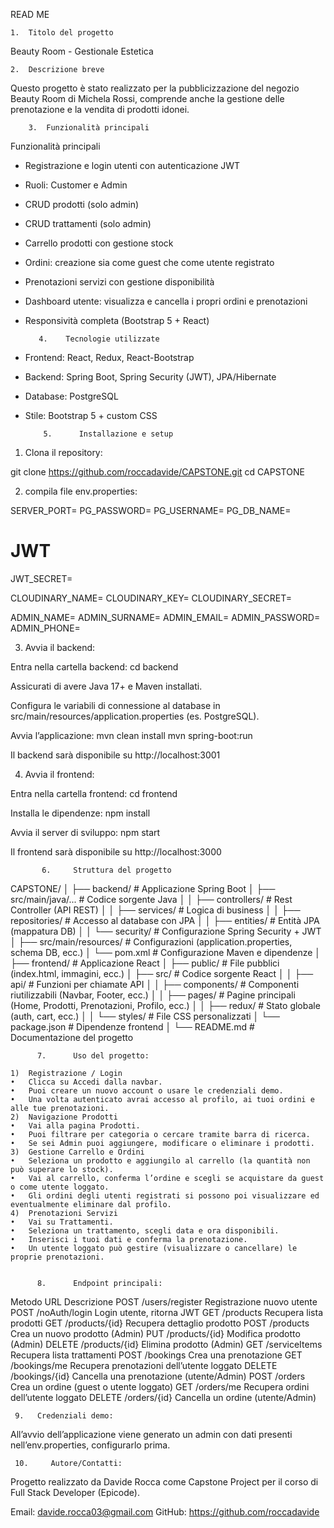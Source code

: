 READ ME

	1.	Titolo del progetto

 Beauty Room - Gestionale Estetica

	2.	Descrizione breve

Questo progetto è stato realizzato per la pubblicizzazione del negozio Beauty Room di Michela Rossi, comprende
anche la gestione delle prenotazione e la vendita di prodotti idonei.

        3.	Funzionalità principali

Funzionalità principali
- Registrazione e login utenti con autenticazione JWT
- Ruoli: Customer e Admin
- CRUD prodotti (solo admin)
- CRUD trattamenti (solo admin)
- Carrello prodotti con gestione stock
- Ordini: creazione sia come guest che come utente registrato
- Prenotazioni servizi con gestione disponibilità
- Dashboard utente: visualizza e cancella i propri ordini e prenotazioni
- Responsività completa (Bootstrap 5 + React)

         4.    Tecnologie utilizzate

- Frontend: React, Redux, React-Bootstrap
- Backend: Spring Boot, Spring Security (JWT), JPA/Hibernate
- Database: PostgreSQL
- Stile: Bootstrap 5 + custom CSS

          5.	  Installazione e setup

1) Clona il repository:

git clone https://github.com/roccadavide/CAPSTONE.git
cd CAPSTONE

2) compila file env.properties:

SERVER_PORT=
PG_PASSWORD=
PG_USERNAME=
PG_DB_NAME=

# JWT
JWT_SECRET=

CLOUDINARY_NAME=
CLOUDINARY_KEY=
CLOUDINARY_SECRET=

ADMIN_NAME=
ADMIN_SURNAME=
ADMIN_EMAIL=
ADMIN_PASSWORD=
ADMIN_PHONE=


3) Avvia il backend:

Entra nella cartella backend:
cd backend

Assicurati di avere Java 17+ e Maven installati.

Configura le variabili di connessione al database in src/main/resources/application.properties (es. PostgreSQL).

Avvia l’applicazione:
mvn clean install
mvn spring-boot:run

 Il backend sarà disponibile su http://localhost:3001

4) Avvia il frontend:

Entra nella cartella frontend:
cd frontend

Installa le dipendenze:
npm install

Avvia il server di sviluppo:
npm start

Il frontend sarà disponibile su http://localhost:3000


           6.	  Struttura del progetto

CAPSTONE/
│
├── backend/                # Applicazione Spring Boot
│   ├── src/main/java/...   # Codice sorgente Java
│   │   ├── controllers/    # Rest Controller (API REST)
│   │   ├── services/       # Logica di business
│   │   ├── repositories/   # Accesso al database con JPA
│   │   ├── entities/       # Entità JPA (mappatura DB)
│   │   └── security/       # Configurazione Spring Security + JWT
│   ├── src/main/resources/ # Configurazioni (application.properties, schema DB, ecc.)
│   └── pom.xml             # Configurazione Maven e dipendenze
│
├── frontend/               # Applicazione React
│   ├── public/             # File pubblici (index.html, immagini, ecc.)
│   ├── src/                # Codice sorgente React
│   │   ├── api/            # Funzioni per chiamate API
│   │   ├── components/     # Componenti riutilizzabili (Navbar, Footer, ecc.)
│   │   ├── pages/          # Pagine principali (Home, Prodotti, Prenotazioni, Profilo, ecc.)
│   │   ├── redux/          # Stato globale (auth, cart, ecc.)
│   │   └── styles/         # File CSS personalizzati
│   └── package.json        # Dipendenze frontend
│
└── README.md               # Documentazione del progetto


          7.	  Uso del progetto:

	1)	Registrazione / Login
	•	Clicca su Accedi dalla navbar.
	•	Puoi creare un nuovo account o usare le credenziali demo.
	•	Una volta autenticato avrai accesso al profilo, ai tuoi ordini e alle tue prenotazioni.
	2)	Navigazione Prodotti
	•	Vai alla pagina Prodotti.
	•	Puoi filtrare per categoria o cercare tramite barra di ricerca.
	•	Se sei Admin puoi aggiungere, modificare o eliminare i prodotti.
	3)	Gestione Carrello e Ordini
	•	Seleziona un prodotto e aggiungilo al carrello (la quantità non può superare lo stock).
	•	Vai al carrello, conferma l’ordine e scegli se acquistare da guest o come utente loggato.
	•	Gli ordini degli utenti registrati si possono poi visualizzare ed eventualmente eliminare dal profilo.
	4)	Prenotazioni Servizi
	•	Vai su Trattamenti.
	•	Seleziona un trattamento, scegli data e ora disponibili.
	•	Inserisci i tuoi dati e conferma la prenotazione.
	•	Un utente loggato può gestire (visualizzare o cancellare) le proprie prenotazioni.


          8.	  Endpoint principali:

Metodo	URL	Descrizione
POST	/users/register	Registrazione nuovo utente
POST	/noAuth/login	Login utente, ritorna JWT
GET	/products	Recupera lista prodotti
GET	/products/{id}	Recupera dettaglio prodotto
POST	/products	Crea un nuovo prodotto (Admin)
PUT	/products/{id}	Modifica prodotto (Admin)
DELETE	/products/{id}	Elimina prodotto (Admin)
GET	/serviceItems	Recupera lista trattamenti
POST	/bookings	Crea una prenotazione
GET	/bookings/me	Recupera prenotazioni dell’utente loggato
DELETE	/bookings/{id}	Cancella una prenotazione (utente/Admin)
POST	/orders	Crea un ordine (guest o utente loggato)
GET	/orders/me	Recupera ordini dell’utente loggato
DELETE	/orders/{id}	Cancella un ordine (utente/Admin)


     9.	  Credenziali demo:

All’avvio dell’applicazione viene generato un admin con dati presenti nell’env.properties, configurarlo prima.


     10.     Autore/Contatti:

Progetto realizzato da Davide Rocca come Capstone Project per il corso di Full Stack Developer (Epicode).

Email: davide.rocca03@gmail.com
GitHub: https://github.com/roccadavide
